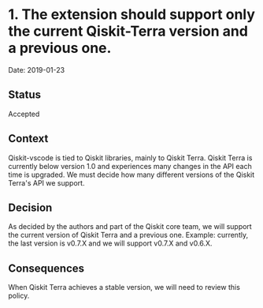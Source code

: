 # 1. The extension should support only the current Qiskit-Terra version and a previous one.

Date: 2019-01-23

## Status

Accepted

## Context

Qiskit-vscode is tied to Qiskit libraries, mainly to Qiskit Terra. Qiskit Terra is currently below version 1.0 and experiences many changes in the API each time is upgraded. We must decide how many different versions of the Qiskit Terra's API we support.

## Decision

As decided by the authors and part of the Qiskit core team, we will support the current version of Qiskit Terra and a previous one. Example: currently, the last version is v0.7.X and we will support v0.7.X and v0.6.X.

## Consequences

When Qiskit Terra achieves a stable version, we will need to review this policy.
